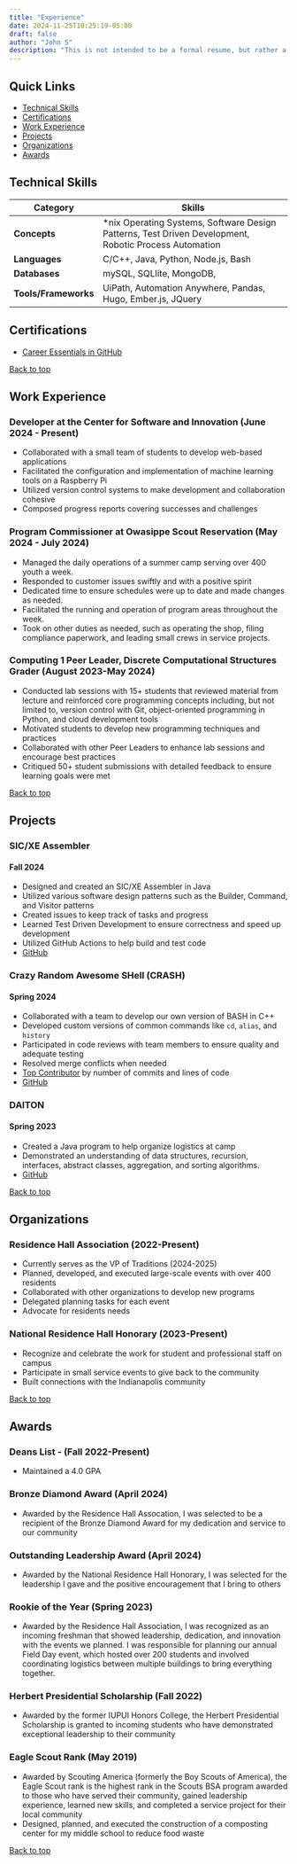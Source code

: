 ```yaml
---
title: "Experience"
date: 2024-11-25T10:25:19-05:00
draft: false
author: "John S"
description: "This is not intended to be a formal resume, but rather a list of some of my past experience and achievements."
---
```


## Quick Links
- [Technical Skills](#technical-skills)
- [Certifications](#certifications)
- [Work Experience](#work-experience)
- [Projects](#projects)
- [Organizations](#organizations)
- [Awards](#awards)

## Technical Skills
| **Category**   |  **Skills**                                                                |
|----------------|----------------------------------------------------------------------------|
| **Concepts**   | *nix Operating Systems, Software Design Patterns, Test Driven Development, Robotic Process Automation |
| **Languages**  | C/C++, Java, Python, Node.js, Bash                                         |
| **Databases**  | mySQL, SQLlite, MongoDB, |
| **Tools/Frameworks** | UiPath, Automation Anywhere, Pandas, Hugo, Ember.js, JQuery |


## Certifications
- [Career Essentials in GitHub](https://www.linkedin.com/learning/certificates/5952be181d082742e8f76658abe8b1b1cd3d9615d28ce80d96014d6d1b37e177?u=87254282)

[Back to top](#quick-links)

## Work Experience


### Developer at the Center for Software and Innovation (June 2024 - Present)
- Collaborated with a small team of students to develop web-based applications
- Facilitated the configuration and implementation of machine learning tools on a Raspberry Pi
- Utilized version control systems to make development and collaboration cohesive
- Composed progress reports covering successes and challenges

### Program Commissioner at Owasippe Scout Reservation (May 2024 - July 2024)
- Managed the daily operations of a summer camp serving over 400 youth a week.
- Responded to customer issues swiftly and with a positive spirit
- Dedicated time to ensure schedules were up to date and made changes as needed.
- Facilitated the running and operation of program areas throughout the week.
- Took on other duties as needed, such as operating the shop, filing compliance paperwork, and leading small crews in service projects.

### Computing 1 Peer Leader, Discrete Computational Structures Grader (August 2023-May 2024)
- Conducted lab sessions with 15+ students that reviewed material from lecture and reinforced core programming concepts including, but not limited to, version control with Git, object-oriented programming in Python, and cloud development tools
- Motivated students to develop new programming techniques and practices
- Collaborated with other Peer Leaders to enhance lab sessions and encourage best practices
- Critiqued 50+ student submissions with detailed feedback to ensure learning goals were met

[Back to top](#quick-links)

## Projects


### SIC/XE Assembler
#### Fall 2024
- Designed and created an SIC/XE Assembler in Java
- Utilized various software design patterns such as the Builder, Command, and Visitor patterns
- Created issues to keep track of tasks and progress
- Learned Test Driven Development to ensure correctness and speed up development
- Utilized GitHub Actions to help build and test code
- [GitHub](https://github.com/sheepman39/Assembler)

### Crazy Random Awesome SHell (CRASH)
#### Spring 2024
- Collaborated with a team to develop our own version of BASH in C++
- Developed custom versions of common commands like `cd`, `alias`, and `history`
- Participated in code reviews with team members to ensure quality and adequate testing
- Resolved merge conflicts when needed
- [Top Contributor](https://github.com/Eagle-9/crash/graphs/contributors) by number of commits and lines of code
- [GitHub](https://github.com/Eagle-9/crash)

### DAlTON
#### Spring 2023
- Created a Java program to help organize logistics at camp
- Demonstrated an understanding of data structures, recursion, interfaces, abstract classes, aggregation, and sorting algorithms.
- [GitHub](https://github.com/sheepman39/DAlTON)

[Back to top](#quick-links)

## Organizations


### Residence Hall Association (2022-Present)
- Currently serves as the VP of Traditions (2024-2025)
- Planned, developed, and executed large-scale events with over 400 residents
- Collaborated with other organizations to develop new programs
- Delegated planning tasks for each event
- Advocate for residents needs

### National Residence Hall Honorary (2023-Present)
- Recognize and celebrate the work for student and professional staff on campus
- Participate in small service events to give back to the community
- Built connections with the Indianapolis community

[Back to top](#quick-links)

## Awards 


### Deans List - (Fall 2022-Present)
- Maintained a 4.0 GPA

### Bronze Diamond Award (April 2024)
- Awarded by the Residence Hall Assocation, I was selected to be a recipient of the Bronze Diamond Award for my dedication and service to our community

### Outstanding Leadership Award (April 2024)
- Awarded by the National Residence Hall Honorary, I was selected for the leadership I gave and the positive encouragement that I bring to others

### Rookie of the Year (Spring 2023)
- Awarded by the Residence Hall Association, I was recognized as an incoming freshman that showed leadership, dedication, and innovation with the events we planned.  I was responsible for planning our annual Field Day event, which hosted over 200 students and involved coordinating logistics between multiple buildings to bring everything together.

### Herbert Presidential Scholarship (Fall 2022)
- Awarded by the former IUPUI Honors College, the Herbert Presidential Scholarship is granted to incoming students who have demonstrated exceptional leadership to their community

### Eagle Scout Rank (May 2019)
- Awarded by Scouting America (formerly the Boy Scouts of America), the Eagle Scout rank is the highest rank in the Scouts BSA program awarded to those who have served their community, gained leadership experience, learned new skills, and completed a service project for their local community
- Designed, planned, and executed the construction of a composting center for my middle school to reduce food waste

[Back to top](#quick-links)